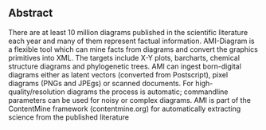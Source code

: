 ## **Abstract**
There are at least 10 million diagrams published in the scientific literature each year and many of them represent factual information. AMI-Diagram is a flexible tool which can mine facts from diagrams and convert the graphics primitives into XML. The targets include X-Y plots, barcharts, chemical structure diagrams and phylogenetic trees. AMI can ingest born-digital diagrams either as latent vectors (converted from Postscript), pixel diagrams (PNGs and JPEgs) or scanned documents. For high-quality/resolution diagrams the process is automatic; commandline parameters can be used for noisy or complex diagrams. AMI is part of the ContentMine framework (contentmine.org) for automatically extracting science from the published literature 